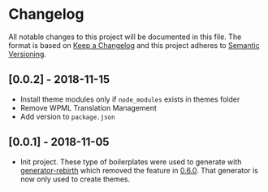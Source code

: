 # Changelog

All notable changes to this project will be documented in this file. The format is based on [Keep a Changelog](http://keepachangelog.com/en/1.0.0/) and this project adheres to [Semantic Versioning](http://semver.org/spec/v2.0.0.html).

## [0.0.2] - 2018-11-15
 
* Install theme modules only if `node_modules` exists in themes folder
* Remove WPML Translation Management
* Add version to `package.json`

## [0.0.1] - 2018-11-05

* Init project. These type of boilerplates were used to generate with [generator-rebirth](https://github.com/joonasy/generator-rebirth) which removed the feature in [0.6.0](https://github.com/joonasy/generator-rebirth/blob/master/CHANGELOG.md). That generator is now only used to create themes.
